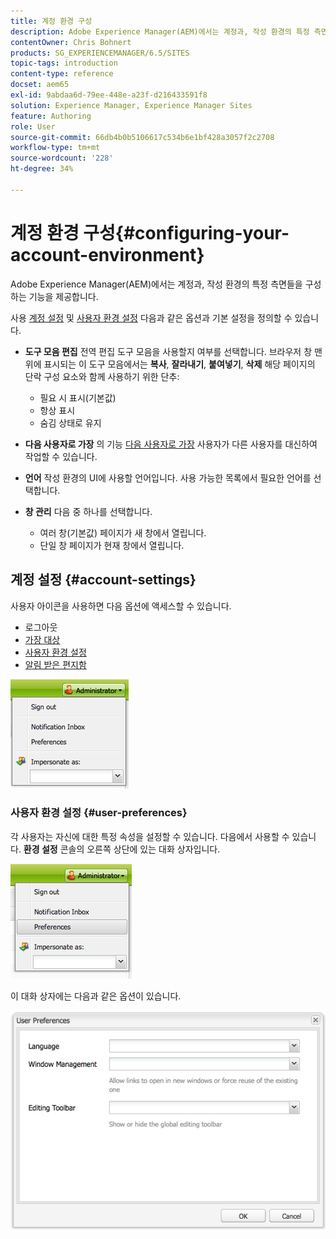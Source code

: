 ```yaml
---
title: 계정 환경 구성
description: Adobe Experience Manager(AEM)에서는 계정과, 작성 환경의 특정 측면들을 구성하는 기능을 제공합니다.
contentOwner: Chris Bohnert
products: SG_EXPERIENCEMANAGER/6.5/SITES
topic-tags: introduction
content-type: reference
docset: aem65
exl-id: 9abdaa6d-79ee-448e-a23f-d216433591f8
solution: Experience Manager, Experience Manager Sites
feature: Authoring
role: User
source-git-commit: 66db4b0b5106617c534b6e1bf428a3057f2c2708
workflow-type: tm+mt
source-wordcount: '228'
ht-degree: 34%

---
```


# 계정 환경 구성{#configuring-your-account-environment}

Adobe Experience Manager(AEM)에서는 계정과, 작성 환경의 특정 측면들을 구성하는 기능을 제공합니다.

사용 [계정 설정](#account-settings) 및 [사용자 환경 설정](#user-preferences) 다음과 같은 옵션과 기본 설정을 정의할 수 있습니다.

* **도구 모음 편집**
전역 편집 도구 모음을 사용할지 여부를 선택합니다. 브라우저 창 맨 위에 표시되는 이 도구 모음에서는 **복사**, **잘라내기**, **붙여넣기**, **삭제** 해당 페이지의 단락 구성 요소와 함께 사용하기 위한 단추:

   * 필요 시 표시(기본값)
   * 항상 표시
   * 숨김 상태로 유지

* **다음 사용자로 가장**
의 기능 [다음 사용자로 가장](/help/sites-administering/security.md#impersonating-another-user) 사용자가 다른 사용자를 대신하여 작업할 수 있습니다.

* **언어**
작성 환경의 UI에 사용할 언어입니다. 사용 가능한 목록에서 필요한 언어를 선택합니다.

* **창 관리**
다음 중 하나를 선택합니다.

   * 여러 창(기본값) 페이지가 새 창에서 열립니다.
   * 단일 창 페이지가 현재 창에서 열립니다.

## 계정 설정 {#account-settings}

사용자 아이콘을 사용하면 다음 옵션에 액세스할 수 있습니다.

* 로그아웃
* [가장 대상](/help/sites-administering/security.md#impersonating-another-user)
* [사용자 환경 설정](#user-preferences)
* [알림 받은 편지함](/help/sites-classic-ui-authoring/author-env-inbox.md)

![chlimage_1-122](assets/chlimage_1-122.png)

### 사용자 환경 설정 {#user-preferences}

각 사용자는 자신에 대한 특정 속성을 설정할 수 있습니다. 다음에서 사용할 수 있습니다. **환경 설정** 콘솔의 오른쪽 상단에 있는 대화 상자입니다.

![screen_shot_2012-02-08at105033am](assets/screen_shot_2012-02-08at105033am.png)

이 대화 상자에는 다음과 같은 옵션이 있습니다.

![chlimage_1-123](assets/chlimage_1-123.png)
